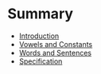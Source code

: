 # Summary

- [Introduction](./intro.md)
- [Vowels and Constants](./chap1.md)
- [Words and Sentences](./chap2.md)
- [Specification](./spec.md)